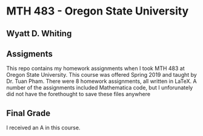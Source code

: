 # MTH 483 - Oregon State University
## Wyatt D. Whiting

## Assigments

This repo contains my homework assignments when I took MTH 483 at Oregon State University. This course was offered Spring 2019 and taught by Dr. Tuan Pham. There were 8 homework assignments, all written in LaTeX. A number of the assignments included Mathematica code, but I unforunately did not have the forethought to save these files anywhere

## Final Grade

I received an A in this course.
